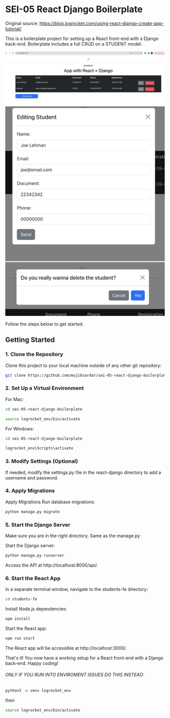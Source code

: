 # SEI-05 React Django Boilerplate

Original source: https://blog.logrocket.com/using-react-django-create-app-tutorial/


This is a boilerplate project for setting up a React front-end with a Django back-end. Boilerplate includes a full CRUD on a STUDENT model:

![Local Image](images/1.png)
![Local Image](images/2.png)
![Local Image](images/3.png)



Follow the steps below to get started.



## Getting Started

### 1. Clone the Repository

Clone this project to your local machine outside of any other git repository:

```bash
git clone https://github.com/mujibsardar/sei-05-react-django-boilerplate.git
```

### 2. Set Up a Virtual Environment

For Mac:
```bash
cd sei-05-react-django-boilerplate
```

```bash
source logrocket_env/bin/activate
```

For Windows:
```bash
cd sei-05-react-django-boilerplate
```
```bash
logrocket_env\Scripts\activate
```

### 3. Modify Settings (Optional)
If needed, modify the settings.py file in the react-django directory to add a username and password.

### 4. Apply Migrations
Apply Migrations
Run database migrations:

```bash
python manage.py migrate
```

### 5. Start the Django Server

Make sure you are in the right directory. Same as the manage.py

Start the Django server:

```bash
python manage.py runserver
```
Access the API at http://localhost:8000/api/.


### 6. Start the React App
In a separate terminal window, navigate to the students-fe directory:

```bash
cd students-fe
```

Install Node.js dependencies:
```bash
npm install
```

Start the React app:
```bash
npm run start
```

The React app will be accessible at http://localhost:3000/.


That's it! You now have a working setup for a React front-end with a Django back-end. Happy coding!



###### ONLY IF YOU RUN INTO ENVIROMENT ISSUES DO THIS INSTEAD:

```bash
python3 -m venv logrocket_env
```
then
```bash
source logrocket_env/bin/activate
```